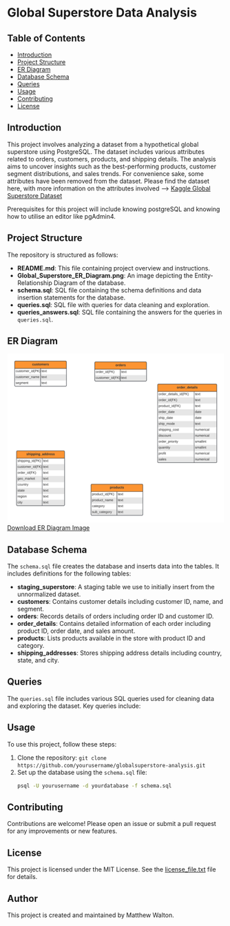 # Global Superstore Data Analysis

## Table of Contents
- [Introduction](#introduction)
- [Project Structure](#project-structure)
- [ER Diagram](#er-diagram)
- [Database Schema](#database-schema)
- [Queries](#queries)
- [Usage](#usage)
- [Contributing](#contributing)
- [License](#license)

## Introduction
This project involves analyzing a dataset from a hypothetical global superstore using PostgreSQL. The dataset includes various attributes related to orders, customers, products, and shipping details. The analysis aims to uncover insights such as the best-performing products, customer segment distributions, and sales trends. For convenience sake, some attributes have been removed from the dataset. 
Please find the dataset here, with more information on the attributes involved --> [Kaggle Global Superstore Dataset](https://www.kaggle.com/datasets/fatihilhan/global-superstore-dataset)

Prerequisites for this project will include knowing postgreSQL and knowing how to utilise an editor like pgAdmin4.

## Project Structure
The repository is structured as follows:
- **README.md**: This file containing project overview and instructions.
- **Global_Superstore_ER_Diagram.png**: An image depicting the Entity-Relationship Diagram of the database.
- **schema.sql**: SQL file containing the schema definitions and data insertion statements for the database.
- **queries.sql**: SQL file with queries for data cleaning and exploration.
- **queries_answers.sql**: SQL file containing the answers for the queries in `queries.sql`.

## ER Diagram
![ER Diagram](Global_Superstore_ER_Diagram.png)
[Download ER Diagram Image](Global_Superstore_ER_Diagram.png)

## Database Schema
The `schema.sql` file creates the database and inserts data into the tables. It includes definitions for the following tables:
- **staging_superstore**: A staging table we use to initially insert from the unnormalized dataset.
- **customers**: Contains customer details including customer ID, name, and segment.
- **orders**: Records details of orders including order ID and customer ID.
- **order_details**: Contains detailed information of each order including product ID, order date, and sales amount.
- **products**: Lists products available in the store with product ID and category.
- **shipping_addresses**: Stores shipping address details including country, state, and city.

## Queries
The `queries.sql` file includes various SQL queries used for cleaning data and exploring the dataset. Key queries include:

## Usage
To use this project, follow these steps:
1. Clone the repository: `git clone https://github.com/yourusername/globalsuperstore-analysis.git`
2. Set up the database using the `schema.sql` file:
   ```bash
   psql -U yourusername -d yourdatabase -f schema.sql

## Contributing
Contributions are welcome! Please open an issue or submit a pull request for any improvements or new features.

## License
This project is licensed under the MIT License. See the [license_file.txt](license_file.txt) file for details.

## Author
This project is created and maintained by Matthew Walton.





